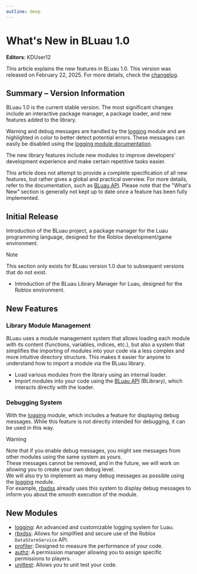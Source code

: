 ```yaml
---
outline: deep
---
```


# What's New in BLuau 1.0

**Editors**: KDUser12

This article explains the new features in BLuau 1.0. This version was released on February 22, 2025. For more details, check the [changelog](https://github.com/blockguard-sf/BLuau/blob/master/CHANGELOG/1.0.md).

## Summary – Version Information

BLuau 1.0 is the current stable version. The most significant changes include an interactive package manager, a package loader, and new features added to the library.

Warning and debug messages are handled by the [logging](/api-reference/allos/logging.html) module and are highlighted in color to better detect potential errors. These messages can easily be disabled using the [logging module documentation](/api-reference/allos/logging.html#information).

The new library features include new modules to improve developers' development experience and make certain repetitive tasks easier.

This article does not attempt to provide a complete specification of all new features, but rather gives a global and practical overview. For more details, refer to the documentation, such as [BLuau API](/api-reference/index.html). Please note that the "What's New" section is generally not kept up to date once a feature has been fully implemented.

## Initial Release

Introduction of the BLuau project, a package manager for the Luau programming language, designed for the Roblox development/game environment.

> [!Note]  
> This section only exists for BLuau version 1.0 due to subsequent versions that do not exist.

- Introduction of the BLuau Library Manager for Luau, designed for the Roblox environment.

## New Features

### Library Module Management

BLuau uses a module management system that allows loading each module with its content (functions, variables, indices, etc.), but also a system that simplifies the importing of modules into your code via a less complex and more intuitive directory structure. This makes it easier for anyone to understand how to import a module via the BLuau library.

- Load various modules from the library using an internal loader.
- Import modules into your code using the [BLuau API](/api-reference/index.html) (BLibrary), which interacts directly with the loader.

### Debugging System

With the [logging](/api-reference/allos/logging.html) module, which includes a feature for displaying debug messages. While this feature is not directly intended for debugging, it can be used in this way.

> [!WARNING]  
> Note that if you enable debug messages, you might see messages from other modules using the same system as yours.  
> These messages cannot be removed, and in the future, we will work on allowing you to create your own debug level.  
> We will also try to implement as many debug messages as possible using the [logging](/api-reference/allos/logging.html) module.  
> For example, [rbxdss](/api-reference/data-persistence/rbxdss.html) already uses this system to display debug messages to inform you about the smooth execution of the module.

## New Modules

- [logging](/api-reference/allos/logging.html): An advanced and customizable logging system for Luau.
- [rbxdss](/api-reference/data-persistence/rbxdss.html): Allows for simplified and secure use of the Roblox `DataStoreService` API.
- [profiler](): Designed to measure the performance of your code.
- [authz](/api-reference/data-persistence/authz.html): A permission manager allowing you to assign specific permissions to players.
- [unittest](): Allows you to unit test your code.

